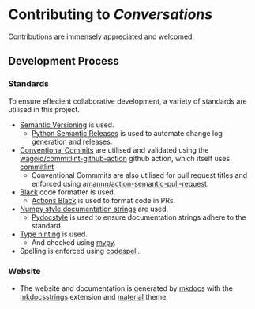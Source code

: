 # Contributing to _Conversations_

Contributions are immensely appreciated and welcomed.


## Development Process

### Standards

To ensure effecient collaborative development, a variety of standards are utilised in this project.

- [Semantic Versioning](https://semver.org) is used.
    - [Python Semantic Releases](https://github.com/python-semantic-release/python-semantic-release) is used to automate change log generation and releases.
- [Conventional Commits](https://www.conventionalcommits.org/) are utilised and validated using the [wagoid/commitlint-github-action](https://github.com/wagoid/commitlint-github-action) github action, which itself uses [commitlint](https://github.com/conventional-changelog/commitlint)
    - Conventional Commmits are also utilised for pull request titles and enforced using [amannn/action-semantic-pull-request](https://github.com/amannn/action-semantic-pull-request).
- [Black](https://github.com/psf/black) code formatter is used.
    - [Actions Black](https://github.com/rickstaa/action-black) is used to format code in PRs.
- [Numpy style documentation strings](https://numpydoc.readthedocs.io/en/latest/format.html) are used.
    - [Pydocstyle](http://www.pydocstyle.org/en/stable/) is used to ensure documentation strings adhere to the standard.
- [Type hinting](https://docs.python.org/3/library/typing.html) is used.
    - And checked using [mypy](http://mypy-lang.org).
- Spelling is enforced using [codespell](https://github.com/codespell-project/codespell).

### Website

- The website and documentation is generated by [mkdocs](https://www.mkdocs.org) with the [mkdocsstrings](https://mkdocstrings.github.io) extension and [material](https://squidfunk.github.io/mkdocs-material/) theme.
